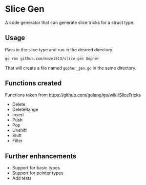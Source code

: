 # Slice Gen

A code generator that can generate slice tricks for a struct type.

## Usage

Pass in the slice type and run in the desired directory

```bash
go run github.com/mazei513/slice-gen Gopher
```

That will create a file named `gopher_gen.go` in the same directory.

## Functions created

Functions taken from https://github.com/golang/go/wiki/SliceTricks

- Delete
- DeleteRange
- Insert
- Push
- Pop
- Unshift
- Shift
- Filter

## Further enhancements

- Support for basic types
- Support for pointer types
- Add tests
